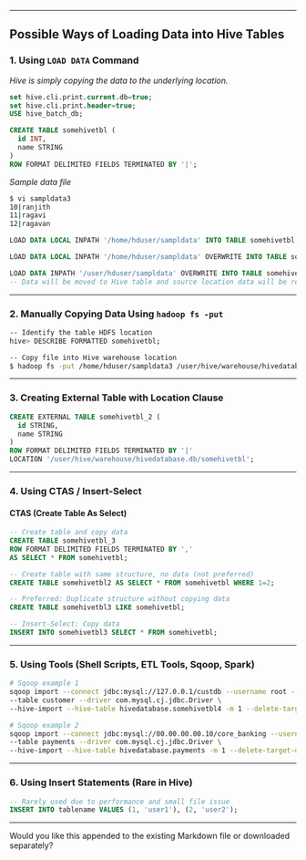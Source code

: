 

---

## Possible Ways of Loading Data into Hive Tables

### 1. Using `LOAD DATA` Command

*Hive is simply copying the data to the underlying location.*

```sql
set hive.cli.print.current.db=true;  
set hive.cli.print.header=true; 
USE hive_batch_db;

CREATE TABLE somehivetbl (
  id INT,
  name STRING
)
ROW FORMAT DELIMITED FIELDS TERMINATED BY '|';
```

*Sample data file*
```bash
$ vi sampldata3
10|ranjith  
11|ragavi  
12|ragavan
```

```sql
LOAD DATA LOCAL INPATH '/home/hduser/sampldata' INTO TABLE somehivetbl;

LOAD DATA LOCAL INPATH '/home/hduser/sampldata' OVERWRITE INTO TABLE somehivetbl;

LOAD DATA INPATH '/user/hduser/sampldata' OVERWRITE INTO TABLE somehivetbl;
-- Data will be moved to Hive table and source location data will be removed.
```

---

### 2. Manually Copying Data Using `hadoop fs -put`

```bash
-- Identify the table HDFS location
hive> DESCRIBE FORMATTED somehivetbl;

-- Copy file into Hive warehouse location
$ hadoop fs -put /home/hduser/sampldata3 /user/hive/warehouse/hivedatabase.db/somehivetbl/sampldata3
```

---

### 3. Creating External Table with Location Clause

```sql
CREATE EXTERNAL TABLE somehivetbl_2 (
  id STRING,
  name STRING
)
ROW FORMAT DELIMITED FIELDS TERMINATED BY '|'
LOCATION '/user/hive/warehouse/hivedatabase.db/somehivetbl';
```

---

### 4. Using CTAS / Insert-Select

#### CTAS (Create Table As Select)

```sql
-- Create table and copy data
CREATE TABLE somehivetbl_3
ROW FORMAT DELIMITED FIELDS TERMINATED BY ','
AS SELECT * FROM somehivetbl;
```

```sql
-- Create table with same structure, no data (not preferred)
CREATE TABLE somehivetbl2 AS SELECT * FROM somehivetbl WHERE 1=2;
```

```sql
-- Preferred: Duplicate structure without copying data
CREATE TABLE somehivetbl3 LIKE somehivetbl;

-- Insert-Select: Copy data
INSERT INTO somehivetbl3 SELECT * FROM somehivetbl;
```

---

### 5. Using Tools (Shell Scripts, ETL Tools, Sqoop, Spark)

```bash
# Sqoop example 1
sqoop import --connect jdbc:mysql://127.0.0.1/custdb --username root --password Root123$ \
--table customer --driver com.mysql.cj.jdbc.Driver \
--hive-import --hive-table hivedatabase.somehivetbl4 -m 1 --delete-target-dir

# Sqoop example 2
sqoop import --connect jdbc:mysql://00.00.00.00.10/core_banking --username izusername --password izpassword \
--table payments --driver com.mysql.cj.jdbc.Driver \
--hive-import --hive-table hivedatabase.payments -m 1 --delete-target-dir
```

---

### 6. Using Insert Statements (Rare in Hive)

```sql
-- Rarely used due to performance and small file issue
INSERT INTO tablename VALUES (1, 'user1'), (2, 'user2');
```

---

Would you like this appended to the existing Markdown file or downloaded separately?
